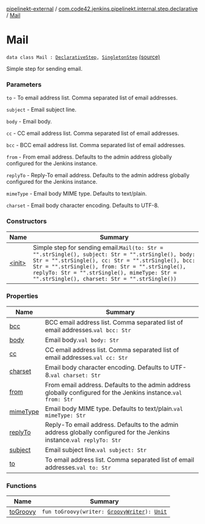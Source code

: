 [pipelinekt-external](../../index.md) / [com.code42.jenkins.pipelinekt.internal.step.declarative](../index.md) / [Mail](./index.md)

# Mail

`data class Mail : `[`DeclarativeStep`](../../com.code42.jenkins.pipelinekt.core.step/-declarative-step.md)`, `[`SingletonStep`](../../com.code42.jenkins.pipelinekt.core.step/-singleton-step/index.md) [(source)](https://github.com/code42/pipelinekt/tree/master/internal/src/main/kotlin/com/code42/jenkins/pipelinekt/internal/step/declarative/Mail.kt#L23)

Simple step for sending email.

### Parameters

`to` - To email address list. Comma separated list of email addresses.

`subject` - Email subject line.

`body` - Email body.

`cc` - CC email address list. Comma separated list of email addresses.

`bcc` - BCC email address list. Comma separated list of email addresses.

`from` - From email address. Defaults to the admin address globally configured for the Jenkins instance.

`replyTo` - Reply-To email address. Defaults to the admin address globally configured for the Jenkins instance.

`mimeType` - Email body MIME type. Defaults to text/plain.

`charset` - Email body character encoding. Defaults to UTF-8.

### Constructors

| Name | Summary |
|---|---|
| [&lt;init&gt;](-init-.md) | Simple step for sending email.`Mail(to: Str = "".strSingle(), subject: Str = "".strSingle(), body: Str = "".strSingle(), cc: Str = "".strSingle(), bcc: Str = "".strSingle(), from: Str = "".strSingle(), replyTo: Str = "".strSingle(), mimeType: Str = "".strSingle(), charset: Str = "".strSingle())` |

### Properties

| Name | Summary |
|---|---|
| [bcc](bcc.md) | BCC email address list. Comma separated list of email addresses.`val bcc: Str` |
| [body](body.md) | Email body.`val body: Str` |
| [cc](cc.md) | CC email address list. Comma separated list of email addresses.`val cc: Str` |
| [charset](charset.md) | Email body character encoding. Defaults to UTF-8.`val charset: Str` |
| [from](from.md) | From email address. Defaults to the admin address globally configured for the Jenkins instance.`val from: Str` |
| [mimeType](mime-type.md) | Email body MIME type. Defaults to text/plain.`val mimeType: Str` |
| [replyTo](reply-to.md) | Reply-To email address. Defaults to the admin address globally configured for the Jenkins instance.`val replyTo: Str` |
| [subject](subject.md) | Email subject line.`val subject: Str` |
| [to](to.md) | To email address list. Comma separated list of email addresses.`val to: Str` |

### Functions

| Name | Summary |
|---|---|
| [toGroovy](to-groovy.md) | `fun toGroovy(writer: `[`GroovyWriter`](../../com.code42.jenkins.pipelinekt.core.writer/-groovy-writer/index.md)`): `[`Unit`](https://kotlinlang.org/api/latest/jvm/stdlib/kotlin/-unit/index.html) |
